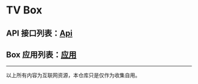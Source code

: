 # TV Box

## API 接口列表：[Api](/api/README.md)

## Box 应用列表：[应用](/package/README.md)
---
以上所有内容为互联网资源，本仓库只是仅作为收集自用。